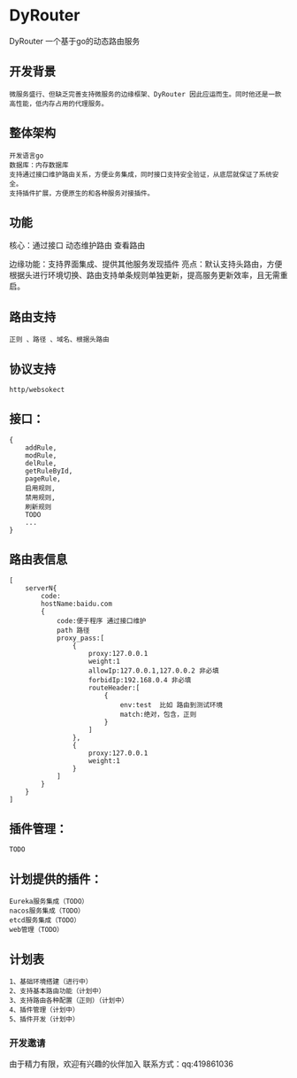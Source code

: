# DyRouter
DyRouter 一个基于go的动态路由服务

## 开发背景
    微服务盛行、但缺乏完善支持微服务的边缘框架、DyRouter 因此应运而生。同时他还是一款高性能，低内存占用的代理服务。
## 整体架构
    开发语言go 
    数据库：内存数据库
    支持通过接口维护路由关系，方便业务集成，同时接口支持安全验证，从底层就保证了系统安全。
    支持插件扩展，方便原生的和各种服务对接插件。

## 功能
 核心：通过接口 动态维护路由 查看路由
 
 边缘功能：支持界面集成、提供其他服务发现插件
 亮点：默认支持头路由，方便根据头进行环境切换、路由支持单条规则单独更新，提高服务更新效率，且无需重启。
 
## 路由支持 
    正则 、路径 、域名、根据头路由
## 协议支持
    http/websokect
    
## 接口：

```
{
	addRule,
	modRule,
	delRule,
	getRuleById,
	pageRule,
	启用规则,
	禁用规则,
	刷新规则
	TODO
	...
}
```



## 路由表信息
```
[
	serverN{
		code:
		hostName:baidu.com
		{
			code:便于程序 通过接口维护
			path 路径
			proxy_pass:[
				{
					proxy:127.0.0.1
					weight:1
					allowIp:127.0.0.1,127.0.0.2 非必填
					forbidIp:192.168.0.4 非必填
					routeHeader:[
						{
							env:test  比如 路由到测试环境
							match:绝对，包含，正则
						}
					]
				},
				{
					proxy:127.0.0.1
					weight:1
				}
			]
		}
	}
]
```
## 插件管理：
    TODO
## 计划提供的插件：
    Eureka服务集成（TODO）
	nacos服务集成（TODO）
	etcd服务集成（TODO）
	web管理（TODO）

## 计划表
    1、基础环境搭建（进行中）
    2、支持基本路由功能（计划中）
    3、支持路由各种配置（正则）（计划中）
    4、插件管理（计划中）
    5、插件开发（计划中）
 ### 开发邀请
 由于精力有限，欢迎有兴趣的伙伴加入
 联系方式：qq:419861036
 
